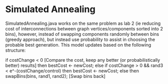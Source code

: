 # Simulated Annealing
SimulatedAnnealing.java works on the same problem as lab 2 (ie reducing cost of interconnections between graph vertices/components sorted into 2 bins), however, instead of swapping components randomly between bins (greedy approach), but instead use probability to assist in choosing the probable best generation. This model updates based on the following structure:

if costChange < 0 [Compare the cost, keep any better (or probabilistically better) results]
then bestCost ← newCost;
else if costChange > 0 && rand3 < e^-(costChange/control)
then bestCost ← newCost;
else
then swapBins(bins, rand1, rand2); [Swap bins back]
